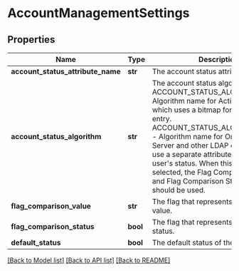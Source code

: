 # AccountManagementSettings

## Properties
Name | Type | Description | Notes
------------ | ------------- | ------------- | -------------
**account_status_attribute_name** | **str** | The account status attribute name. | 
**account_status_algorithm** | **str** | The account status algorithm name.  ACCOUNT_STATUS_ALGORITHM_AD -  Algorithm name for Active Directory, which uses a bitmap for each user entry.  ACCOUNT_STATUS_ALGORITHM_FLAG - Algorithm name for Oracle Directory Server and other LDAP directories that use a separate attribute to store the user&#39;s status. When this option is selected, the Flag Comparison Value and Flag Comparison Status fields should be used. | 
**flag_comparison_value** | **str** | The flag that represents comparison value. | [optional] 
**flag_comparison_status** | **bool** | The flag that represents comparison status. | [optional] 
**default_status** | **bool** | The default status of the account. | [optional] 

[[Back to Model list]](../README.md#documentation-for-models) [[Back to API list]](../README.md#documentation-for-api-endpoints) [[Back to README]](../README.md)


